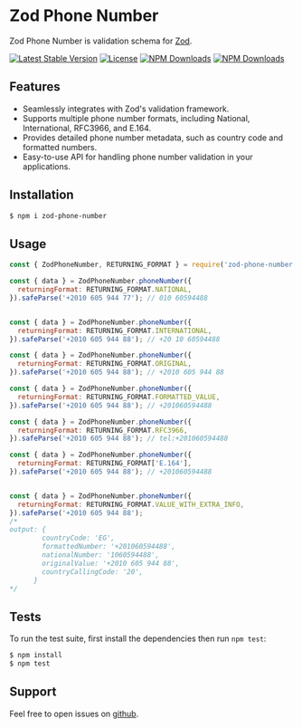 # Zod Phone Number

Zod Phone Number is validation schema for [Zod](https://www.npmjs.com/package/zod).

[![Latest Stable Version](https://img.shields.io/npm/v/zod-phone-number.svg?style=for-the-badge)](https://www.npmjs.com/package/zod-phone-number)
[![License](https://img.shields.io/npm/l/zod-phone-number.svg?style=for-the-badge)](https://www.npmjs.com/package/zod-phone-number)
[![NPM Downloads](https://img.shields.io/npm/dt/zod-phone-number.svg?style=for-the-badge)](https://www.npmjs.com/package/zod-phone-number)
[![NPM Downloads](https://img.shields.io/npm/dm/zod-phone-number.svg?style=for-the-badge)](https://www.npmjs.com/package/zod-phone-number)

## Features
* Seamlessly integrates with Zod's validation framework.
* Supports multiple phone number formats, including National, International, RFC3966, and E.164.
* Provides detailed phone number metadata, such as country code and formatted numbers.
* Easy-to-use API for handling phone number validation in your applications.

## Installation

```bash
$ npm i zod-phone-number
```

## Usage

```javascript
const { ZodPhoneNumber, RETURNING_FORMAT } = require('zod-phone-number');

const { data } = ZodPhoneNumber.phoneNumber({
  returningFormat: RETURNING_FORMAT.NATIONAL,
}).safeParse('+2010 605 944 77'); // 010 60594488


const { data } = ZodPhoneNumber.phoneNumber({
  returningFormat: RETURNING_FORMAT.INTERNATIONAL,
}).safeParse('+2010 605 944 88'); // +20 10 60594488

const { data } = ZodPhoneNumber.phoneNumber({
  returningFormat: RETURNING_FORMAT.ORIGINAL,
}).safeParse('+2010 605 944 88'); // +2010 605 944 88

const { data } = ZodPhoneNumber.phoneNumber({
  returningFormat: RETURNING_FORMAT.FORMATTED_VALUE,
}).safeParse('+2010 605 944 88'); // +201060594488

const { data } = ZodPhoneNumber.phoneNumber({
  returningFormat: RETURNING_FORMAT.RFC3966,
}).safeParse('+2010 605 944 88'); // tel:+201060594488

const { data } = ZodPhoneNumber.phoneNumber({
  returningFormat: RETURNING_FORMAT['E.164'],
}).safeParse('+2010 605 944 88'); // +201060594488


const { data } = ZodPhoneNumber.phoneNumber({
  returningFormat: RETURNING_FORMAT.VALUE_WITH_EXTRA_INFO,
}).safeParse('+2010 605 944 88');
/*
output: {
        countryCode: 'EG',
        formattedNumber: '+201060594488',
        nationalNumber: '1060594488',
        originalValue: '+2010 605 944 88',
        countryCallingCode: '20',
      }
*/
```

## Tests

To run the test suite, first install the dependencies then run `npm test`:

```bash
$ npm install
$ npm test
```

## Support

Feel free to open issues on [github](https://github.com/AhmedAdelFahim/zod-phone-number).
